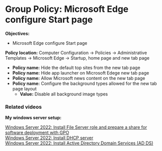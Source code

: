# Group Policy: Microsoft Edge configure Start page

<b>Objectives:</b>

* Microsoft Edge configure Start page

<b>Policy location:</b> Computer Configuration -> Policies -> Administrative Templates -> Microsoft Edge -> Startup, home page and new tab page

* <b>Policy name:</b> Hide the default top sites from the new tab page
* <b>Policy name:</b> Hide app launcher on Microsoft Edege new tab page 
* <b>Policy name:</b> Allow Microsoft news content on the new tab page
* <b>Policy name:</b> Configure the background types allowed for the new tab page layout
     * <b>Value:</b> Disable all background image types 


### Related videos

<b>My windows server setup:</b> <br />

[Windows Server 2022: Install File Server role and prepare a share for software deployment with GPO](https://youtu.be/jEWSdC2qwyA) <br />
[Windows Server 2022: Install DHCP server](https://youtu.be/8n0MD9stQis) <br />
[Windows Server 2022: Install Active Directory Domain Services (AD DS)](https://youtu.be/1cYewbW3Tl0) <br />